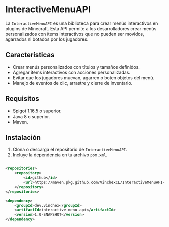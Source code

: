 # InteractiveMenuAPI

La `InteractiveMenuAPI` es una biblioteca para crear menús interactivos en plugins de Minecraft. Esta API permite a los desarrolladores crear menús personalizados con ítems interactivos que no pueden ser movidos, agarrados ni botados por los jugadores.

## Características

- Crear menús personalizados con títulos y tamaños definidos.
- Agregar ítems interactivos con acciones personalizadas.
- Evitar que los jugadores muevan, agarren o boten objetos del menú.
- Manejo de eventos de clic, arrastre y cierre de inventario.

## Requisitos

- Spigot 1.16.5 o superior.
- Java 8 o superior.
- Maven.

## Instalación

1. Clona o descarga el repositorio de `InteractiveMenuAPI`.
2. Incluye la dependencia en tu archivo `pom.xml`.

```xml

<repositories>
    <repository>
        <id>github</id>
        <url>https://maven.pkg.github.com/VinchexCL/InteractiveMenuAPI</url>
    </repository>
</repositories>

<dependency>
    <groupId>dev.vinchex</groupId>
    <artifactId>interactive-menu-api</artifactId>
    <version>1.0-SNAPSHOT</version>
</dependency>
